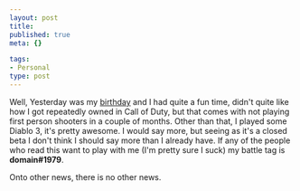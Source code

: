 ```yaml
--- 
layout: post
title: 
published: true
meta: {}

tags: 
- Personal
type: post
---
```


Well, Yesterday was my [birthday](/2012/02/03/Happy-Birthday-To-Me.html) and I had quite a fun time, didn't quite like how I got repeatedly owned in Call of Duty, but that comes with not playing first person shooters in a couple of months. Other than that, I played some Diablo 3, it's pretty awesome. I would say more, but seeing as it's a closed beta I don't think I should say more than I already have. If any of the people who read this want to play with me (I'm pretty sure I suck) my battle tag is **domain#1979**.  

Onto other news, there is no other news.